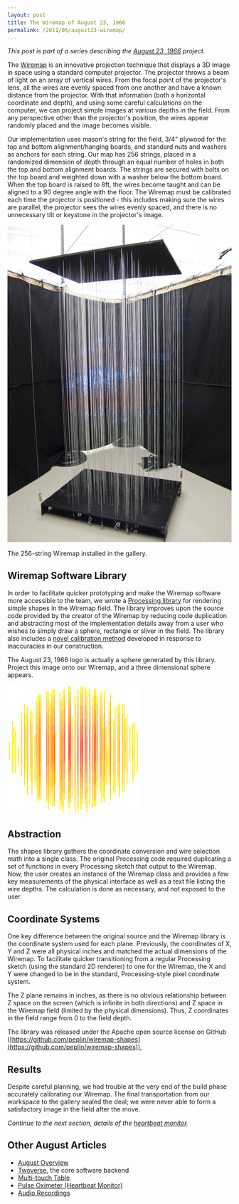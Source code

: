 ```yaml
---
layout: post
title: The Wiremap of August 23, 1966
permalink: /2011/05/august23-wiremap/
---
```


*This post is part of a series describing the
[August 23, 1966](/2011/05/august23/) project.*

The [Wiremap](http://wiremap.phedhex.com) is an innovative projection technique
that displays a 3D image in space using a standard computer projector. The
projector throws a beam of light on an array of vertical wires. From the focal
point of the projector's lens, all the wires are evenly spaced from one another
and have a known distance from the projector. With that information (both a
horizontal coordinate and depth), and using some careful calculations on the
computer, we can project simple images at various depths in the field. From any
perspective other than the projector's position, the wires appear randomly
placed and the image becomes visible.

Our implementation uses mason's string for the field, 3/4" plywood for the top
and bottom alignment/hanging boards, and standard nuts and washers as anchors
for each string. Our map has 256 strings, placed in a randomized dimension of
depth through an equal number of holes in both the top and bottom alignment
boards. The strings are secured with bolts on the top board and weighted down
with a washer below the bottom board. When the top board is raised to 8ft, the
wires become taught and can be aligned to a 90 degree angle with the floor. The
Wiremap must be calibrated each time the projector is positioned - this includes
making sure the wires are parallel, the projector sees the wires evenly spaced,
and there is no unnecessary tilt or keystone in the projector's image.

![Wiremap](/images/august23/wiremapconst6.jpg)

The 256-string Wiremap installed in the gallery.

## Wiremap Software Library

In order to facilitate quicker prototyping and make the Wiremap software more
accessible to the team, we wrote a
[Processing library](https://github.com/peplin/wiremap-shapes) for rendering
simple shapes in the Wiremap field. The library improves upon the source code
provided by the creator of the Wiremap by reducing code duplication and
abstracting most of the implementation details away from a user who wishes to
simply draw a sphere, rectangle or sliver in the field. The library also
includes a
[novel calibration method](https://github.com/peplin/wiremap-shapes/blob/master/examples/ManualCalibrator/ManualCalibrator.pde)
developed in response to inaccuracies in our construction.

The August 23, 1966 logo is actually a sphere generated by this library.
Project this image onto our Wiremap, and a three dimensional sphere appears.

![Logo](/images/august23/august_logo_transp.png)

## Abstraction

The shapes library gathers the coordinate conversion and wire selection math
into a single class. The original Processing code required duplicating a set of
functions in every Processing sketch that output to the Wiremap. Now, the user
creates an instance of the Wiremap class and provides a few key measurements of
the physical interface as well as a text file listing the wire depths. The
calculation is done as necessary, and not exposed to the user.

## Coordinate Systems

One key difference between the original source and the Wiremap library is the
coordinate system used for each plane. Previously, the coordinates of X, Y and
Z were all physical inches and matched the actual dimensions of the Wiremap. To
facilitate quicker transitioning from a regular Processing sketch (using the
standard 2D renderer) to one for the Wiremap, the X and Y were changed to be in
the standard, Processing-style pixel coordinate system.

The Z plane remains in inches, as there is no obvious relationship between Z
space on the screen (which is infinite in both directions) and Z space in the
Wiremap field (limited by the physical dimensions). Thus, Z coordinates in the
field range from 0 to the field depth.

The library was released under the Apache open source license on GitHub
([https://github.com/peplin/wiremap-shapes](https://github.com/peplin/wiremap-shapes)),

## Results

Despite careful planning, we had trouble at the very end of the build phase
accurately calibrating our Wiremap. The final transportation from our workspace
to the gallery sealed the deal; we were never able to form a satisfactory
image in the field after the move.

*Continue to the next section, details of the
[heartbeat monitor](/2011/05/august23-pulse-oximeter/).*

## Other August Articles

* [August Overview](/2011/05/august23/)
* [Twoverse](/2011/05/august23-twoverse/), the core software backend
* [Multi-touch Table](/2011/05/august23-multitouch/)
* [Pulse Oximeter (Heartbeat Monitor)](/2011/05/august23-pulse-oximeter/)
* [Audio Recordings](/2011/05/august23-audio/)
